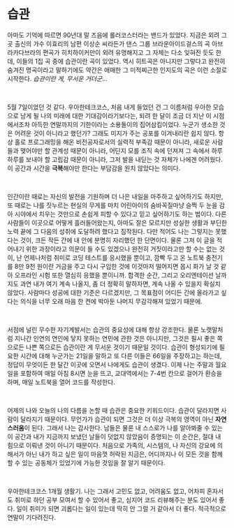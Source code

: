 # 습관

  아마도 기억에 따르면 90년대 말 즈음에 롤러코스터라는 밴드가 있었다. 지금은 외려 그곳 출신의 가수 이효리의 남편 이상순 씨라든가 댄스 그룹 브라운아이드걸스의 곡 아브라카다브라의 편곡가 히치하이커만이 외려 유명해지고 그 자체는 다소 잊혀진 듯도 한데, 이들의 1집 곡 중에 습관이란 곡이 있었다. 역시 히트곡은 아니지만 그렇다고 완전히 숨겨진 명곡이라고 말하기에도 약간은 애매한 그 미적찌근한 인지도의 곡은 이런 소절로 시작한다. _습관이란 게, 무서운 거더군_...

<br>

  5월 7일이었던 것 같다. 우아한테크코스, 처음 내게 들었던 건 그 이름처럼 우아한 모습으로 남게 될 나의 미래에 대한 기대감이라기보다는, 되려 한 달이 조금 더 지난 이 시점에서조차 아득한 연말까지의 기한이라는 소용돌이의 집어삼킴이었다. 누군가 생소한 것은 어려운 것이 아니라고 했던가? 그래도 미지가 주는 공포를 이겨내리란 쉽지 않다. 항상 홀로 프로그래밍을 해온 비전공자로서의 실력적 부족감 때문이 아니라, 새로운 사람들과 맺어야만 할 관계성 때문이 아니라, 어딘지 모를 조직 속에 던져져 그 속에서 하루하루를 보내야 할 고립감 때문이 아니라, 그저 발을 내딛는 것 자체가 나에겐 어려웠다. 이 공간과 시간을 **극복**해야만 한다는 부담감을 원치 않았다는 의미다.

<br>

  인간이란 때로는 자신의 발전을 기원하며 더 나은 내일을 마주하고 싶어하기도 하지만, 또 때로는 나를 짓누르는 현실의 무게를 마치 어린아이의 숨바꼭질마냥 슬쩍 두 눈을 감아 시야에서 치우는 것만으로 손쉽게 피할 수 있다고 믿고 싶어하기도 하는 법이다. 다른 사람들이 이곳으로 어떻게 흘러들어왔는지, 아마도 잘은 모르지만 성실한 생활과 부딘한 노력 끝에 그 다음의 성취에 도달하려 했다고 짐작된다. 다만 적어도 나는 그렇지는 못했다는 것이, 크든 작든 간에 내 안에 분명히 자리했던 한 단면이다. 물론 그저 이 글을 적어내기 위한 과장이라고 의문이 들 수도 있겠으나 완전히 거짓이라고만 할 수는 없는 것이, 난 언제나처럼 취미로 코딩 테스트를 응시했을 뿐이고, 깜빡 두고 온 노트북 충전기를 8만 9천 원이란 거금을 주고 다시 구입한 것에 이것마저 떨어지면 몹시 화가 날 것 같아 오프라인 시험 또한 열심히 응했을 뿐이니까. 합격한 순간, 그리고 오리엔테이션 날까지도 과연 내가 여기 계속 나올지, 좀 더 정확히 말하자면, 계속 나올 수 있을지 확실치 않았다. 사람마다 성공에 대한 기준은 다르겠지만, 그 목표점이 어디든 간에 올라가고 싶다는 의식을 너무 오래 마음 한 켠에 박아둔 나머지 무감각해져 있었기 때문에.

<br>

  서점에 널린 무수한 자기계발서는 습관의 중요성에 대해 항상 강조한다. 물론 노랫말처럼 지나간 인연의 연인에 닿지 못하는 연민에 관한 것은 아니지만, 그것은 필시 좋은 쪽으로든 나쁜 쪽으로든 습관이란 게 무서운 것이기 때문일 것이다. 습관이 형성되기에 필요한 시간에 대해 누군가는 21일을 말하고 또 다른 이들은 66일을 주장하고는 하는데, 정답이 무엇이든 한 달간 이곳에 오면서 나에게도 습관이 생겼다. 이제 나는 주말과 월요일을 포함하여 매일 아침 8시면 눈을 뜨고, 교대역에서는 7-4번 칸으로 걸어가 환승을 하며, 매일 노트북을 열어 코드를 작성한다.

<br>

  어제의 나와 오늘의 나의 다름을 논할 때 습관은 중요한 키워드이다. 습관이 달라지면 사람이 달라지기 때문이다. 무언가가 습관이 되면 그것은 더 이상 극복의 영역이 아닌 **자연스러움**이 된다. 그래서 나는 감사한다. 남들은 물론 내 스스로가 나를 알아봐줄 수 있는 이 공간과 내가 지금까지 보냈던 날들이 덧없지 않았음이 증명되는 이 순간은, 절대 내 힘으로 이뤄낸 것이 아니기 때문이다. 처음으로 가족의, 시스템의, 나 자신의 강요에 의해서가 아닌 내가 하고 싶은 일이 마음껏 허락된 지금은, 어디까지나 이 모든 것을 함께할 수 있는 공동체가 있었기에 가능한 것임을 잘 알기 때문이다.

<br>

  우아한테크코스 1개월 생활기. 나는 그래서 고민도 없고, 어려움도 없고, 어차피 혼자서도 취미로 하던 공부 모여서 할 수 있어서 좋고, 심지어 코드 리뷰해주는 분도 있어서 좋다. 일이 취미가 되면 괴롭다는 일이 있는데 딱히 안 그럴 거 같아서 더 좋다. 적극적으로 연말이 기다려진다.